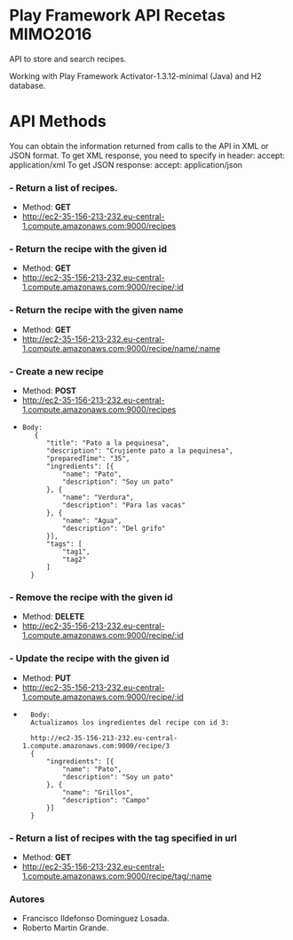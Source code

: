 # Play Framework API Recetas MIMO2016

API to store and search recipes. 

Working with Play Framework Activator-1.3.12-minimal (Java) and H2 database.

# API Methods

You can obtain the information returned from calls to the API in XML or JSON format.
To get XML response, you need to specify in header: accept: application/xml
To get JSON response: accept: application/json

### -   Return a list of recipes.
-   Method: **GET**
-   http://ec2-35-156-213-232.eu-central-1.compute.amazonaws.com:9000/recipes

### -   Return the  recipe with the given id
-   Method: **GET** 
-   http://ec2-35-156-213-232.eu-central-1.compute.amazonaws.com:9000/recipe/:id

### -   Return the recipe with the given name
-   Method: **GET**
-   http://ec2-35-156-213-232.eu-central-1.compute.amazonaws.com:9000/recipe/name/:name

### -   Create a new recipe
-   Method: **POST**
-   http://ec2-35-156-213-232.eu-central-1.compute.amazonaws.com:9000/recipes
-     Body: 
         {
        	"title": "Pato a la pequinesa",
        	"description": "Crujiente pato a la pequinesa",
        	"preparedTime": "35",
        	"ingredients": [{
        		"name": "Pato",
        		"description": "Soy un pato"
        	}, {
        		"name": "Verdura",
        		"description": "Para las vacas"
        	}, {
        		"name": "Agua",
        		"description": "Del grifo"
        	}],
        	"tags": [
        		"tag1",
        		"tag2"
        	]
        }

### -   Remove the recipe with the given id
-   Method: **DELETE**
-   http://ec2-35-156-213-232.eu-central-1.compute.amazonaws.com:9000/recipe/:id

### -   Update the recipe with the given id
-   Method: **PUT**
-   http://ec2-35-156-213-232.eu-central-1.compute.amazonaws.com:9000/recipe/:id
-       Body:
        Actualizamos los ingredientes del recipe con id 3:

        http://ec2-35-156-213-232.eu-central-1.compute.amazonaws.com:9000/recipe/3
        {
        	"ingredients": [{
        		"name": "Pato",
        		"description": "Soy un pato"
        	}, {
        		"name": "Grillos",
        		"description": "Campo"
        	}]
        }

### -   Return a list of recipes with the tag specified in url
-   Method: **GET**
-   http://ec2-35-156-213-232.eu-central-1.compute.amazonaws.com:9000/recipe/tag/:name

### Autores

- Francisco Ildefonso Dominguez Losada.
- Roberto Martin Grande.


